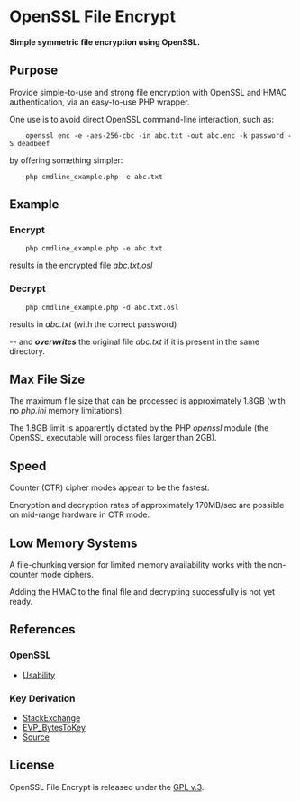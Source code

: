 
# OpenSSL File Encrypt

#### Simple symmetric file encryption using OpenSSL.


## Purpose

Provide simple-to-use and strong file encryption with OpenSSL and HMAC authentication, via an easy-to-use PHP wrapper.

One use is to avoid direct OpenSSL command-line interaction, such as:

        openssl enc -e -aes-256-cbc -in abc.txt -out abc.enc -k password -S deadbeef

by offering something simpler:

        php cmdline_example.php -e abc.txt


## Example

### Encrypt

        php cmdline_example.php -e abc.txt

results in the encrypted file *abc.txt.osl*

### Decrypt

        php cmdline_example.php -d abc.txt.osl

results in *abc.txt* (with the correct password)

-- and ***overwrites*** the original file *abc.txt* if it is present in the same directory.


## Max File Size

The maximum file size that can be processed is approximately 1.8GB (with no *php.ini* memory limitations).

The 1.8GB limit is apparently dictated by the PHP *openssl* module (the OpenSSL executable will process files larger than 2GB).


## Speed

Counter (CTR) cipher modes appear to be the fastest.

Encryption and decryption rates of approximately 170MB/sec are possible on mid-range hardware in CTR mode.


## Low Memory Systems

A file-chunking version for limited memory availability works with the non-counter mode ciphers.

Adding the HMAC to the final file and decrypting successfully is not yet ready.


## References

### OpenSSL

+ [Usability](https://jameshfisher.com/2017/12/02/the-sorry-state-of-openssl-usability)

### Key Derivation

+ [StackExchange](https://security.stackexchange.com/questions/29106/openssl-recover-key-and-iv-by-passphrase)
+ [EVP_BytesToKey](https://www.openssl.org/docs/manmaster/man3/EVP_BytesToKey.html)
+ [Source](https://github.com/openssl/openssl/blob/master/apps/enc.c)


## License

OpenSSL File Encrypt is released under the [GPL v.3](https://www.gnu.org/licenses/gpl-3.0.html).
